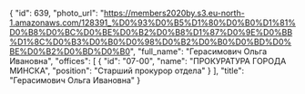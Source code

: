 {
    "id": 639,
    "photo_url": "https://members2020by.s3.eu-north-1.amazonaws.com/128391_%D0%93%D0%B5%D1%80%D0%B0%D1%81%D0%B8%D0%BC%D0%BE%D0%B2%D0%B8%D1%87%D0%9E%D0%BB%D1%8C%D0%B3%D0%B0%D0%98%D0%B2%D0%B0%D0%BD%D0%BE%D0%B2%D0%BD%D0%B0",
    "full_name": "Герасимович Ольга Ивановна",
    "offices": [
        {
            "id": "07-00",
            "name": "ПРОКУРАТУРА ГОРОДА МИНСКА",
            "position": "Старший прокурор отдела"
        }
    ],
    "title": "Герасимович Ольга Ивановна"
}